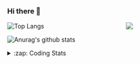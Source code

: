 ### Hi there 👋

<!--
**tao8687/tao8687** is a ✨ _special_ ✨ repository because its `README.md` (this file) appears on your GitHub profile.

Here are some ideas to get you started:

- 🔭 I’m currently working on ...
- 🌱 I’m currently learning ...
- 👯 I’m looking to collaborate on ...
- 🤔 I’m looking for help with ...
- 💬 Ask me about ...
- 📫 How to reach me: ...
- 😄 Pronouns: ...
- ⚡ Fun fact: ...
-->

<img align='right' src="https://media.giphy.com/media/M9gbBd9nbDrOTu1Mqx/giphy.gif" width="230">

![Top Langs](https://github-readme-stats.vercel.app/api/top-langs/?username=tao8687&layout=compact&title_color=23238E&text_color=A67D3D)

![Anurag's github stats](https://github-readme-stats.vercel.app/api?username=tao8687&show_icons=true&&text_color=A67D3D&title_color=23238E&show_icons=false&count_private=true&hide=stars)

<details>
  <summary>:zap: Coding Stats</summary>
  <b>
<!--START_SECTION:waka-->
![Code Time](http://img.shields.io/badge/Code%20Time-0%20secs-blue)

![Profile Views](http://img.shields.io/badge/Profile%20Views-2-blue)

**🐱 My GitHub Data** 

> 🏆 137 Contributions in the Year 2022
 > 
> 📦 1.3 MB Used in GitHub's Storage 
 > 
> 🚫 Not Opted to Hire
 > 
> 📜 54 Public Repositories 
 > 
> 🔑 23 Private Repositories  
 > 
**I'm an Early 🐤** 

```text
🌞 Morning    107 commits    ███████████████████░░░░░░   76.43% 
🌆 Daytime    10 commits     █░░░░░░░░░░░░░░░░░░░░░░░░   7.14% 
🌃 Evening    23 commits     ████░░░░░░░░░░░░░░░░░░░░░   16.43% 
🌙 Night      0 commits      ░░░░░░░░░░░░░░░░░░░░░░░░░   0.0%

```
📅 **I'm Most Productive on Wednesday** 

```text
Monday       25 commits     ████░░░░░░░░░░░░░░░░░░░░░   17.86% 
Tuesday      23 commits     ████░░░░░░░░░░░░░░░░░░░░░   16.43% 
Wednesday    26 commits     ████░░░░░░░░░░░░░░░░░░░░░   18.57% 
Thursday     20 commits     ███░░░░░░░░░░░░░░░░░░░░░░   14.29% 
Friday       16 commits     ██░░░░░░░░░░░░░░░░░░░░░░░   11.43% 
Saturday     15 commits     ██░░░░░░░░░░░░░░░░░░░░░░░   10.71% 
Sunday       15 commits     ██░░░░░░░░░░░░░░░░░░░░░░░   10.71%

```


📊 **This Week I Spent My Time On** 

```text
⌚︎ Time Zone: Asia/Shanghai

💬 Programming Languages: 
Other                    11 mins             █████████████░░░░░░░░░░░░   52.2% 
C++                      9 mins              ███████████░░░░░░░░░░░░░░   45.79% 
reStructuredText         0 secs              ░░░░░░░░░░░░░░░░░░░░░░░░░   1.88% 
CMake                    0 secs              ░░░░░░░░░░░░░░░░░░░░░░░░░   0.13%

🔥 Editors: 
VS Code                  21 mins             █████████████████████████   100.0%

🐱‍💻 Projects: 
src                      21 mins             █████████████████████████   100.0%

💻 Operating System: 
Linux                    21 mins             █████████████████████████   100.0%

```

**I Mostly Code in Python** 

```text
Python                   9 repos             ████████░░░░░░░░░░░░░░░░░   33.33% 
C                        6 repos             █████░░░░░░░░░░░░░░░░░░░░   22.22% 
C++                      5 repos             ████░░░░░░░░░░░░░░░░░░░░░   18.52% 
Shell                    2 repos             █░░░░░░░░░░░░░░░░░░░░░░░░   7.41% 
Makefile                 1 repo              █░░░░░░░░░░░░░░░░░░░░░░░░   3.7%

```


**Timeline**

![Chart not found](https://raw.githubusercontent.com/tao8687/tao8687/master/charts/bar_graph.png) 


 Last Updated on 21/05/2022 01:27:35 UTC
<!--END_SECTION:waka-->
</details>
